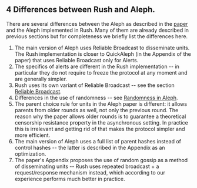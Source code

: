 ## 4 Differences between Rush and Aleph.

There are several differences between the Aleph as described in the [paper](https://arxiv.org/abs/1908.05156) and the Aleph implemented in Rush. Many of them are already described in previous sections but for completeness we briefly list the differences here.
1. The main version of Aleph uses Reliable Broadcast to disseminate units. The Rush implementation is closer to QuickAleph (in the Appendix of the paper) that uses Reliable Broadcast only for Alerts.
2. The specifics of alerts are different in the Rush implementation -- in particular they do not require to freeze the protocol at any moment and are generally simpler.
3. Rush uses its own variant of Reliable Broadcast -- see the section [Reliable Broadcast](reliable_broadcast.md##reliable-broadcast).
4. Differences in the use of randomness -- see [Randomness in Aleph](what_is_aleph.md#24-randomness-in-aleph).
5. The parent choice rule for units in the Aleph paper is different: it allows parents from older rounds as well, not only the previous round. The reason why the paper allows older rounds is to guarantee a theoretical censorship resistance property in the asynchronous setting. In practice this is irrelevant and getting rid of that makes the protocol simpler and more efficient.
6. The main version of Aleph uses a full list of parent hashes instead of control hashes -- the latter is described in the Appendix as an optimization.
7. The paper's Appendix proposes the use of random gossip as a method of disseminating units -- Rush uses repeated broadcast + a request/response mechanism instead, which according to our experience performs much better in practice.